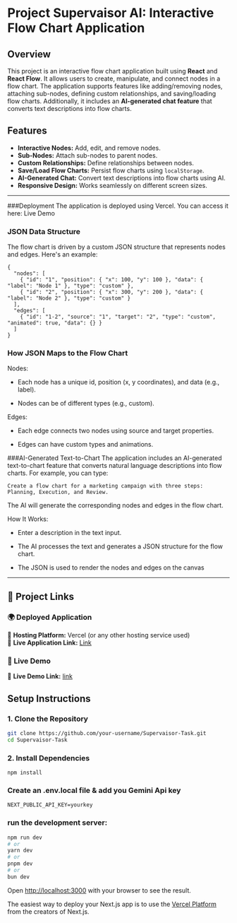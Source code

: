 # Project Supervaisor AI: Interactive Flow Chart Application

## Overview
This project is an interactive flow chart application built using **React** and **React Flow**. It allows users to create, manipulate, and connect nodes in a flow chart. The application supports features like adding/removing nodes, attaching sub-nodes, defining custom relationships, and saving/loading flow charts. Additionally, it includes an **AI-generated chat feature** that converts text descriptions into flow charts.

## Features
- **Interactive Nodes:** Add, edit, and remove nodes.
- **Sub-Nodes:** Attach sub-nodes to parent nodes.
- **Custom Relationships:** Define relationships between nodes.
- **Save/Load Flow Charts:** Persist flow charts using `localStorage`.
- **AI-Generated Chat:** Convert text descriptions into flow charts using AI.
- **Responsive Design:** Works seamlessly on different screen sizes.

---

###Deployment
The application is deployed using Vercel. You can access it here:
Live Demo

### JSON Data Structure
The flow chart is driven by a custom JSON structure that represents nodes and edges. Here's an example:
```
{
  "nodes": [
    { "id": "1", "position": { "x": 100, "y": 100 }, "data": { "label": "Node 1" }, "type": "custom" },
    { "id": "2", "position": { "x": 300, "y": 200 }, "data": { "label": "Node 2" }, "type": "custom" }
  ],
  "edges": [
    { "id": "1-2", "source": "1", "target": "2", "type": "custom", "animated": true, "data": {} }
  ]
}
```

### How JSON Maps to the Flow Chart
Nodes:

- Each node has a unique id, position (x, y coordinates), and data (e.g., label).

- Nodes can be of different types (e.g., custom).

Edges:

- Each edge connects two nodes using source and target properties.

- Edges can have custom types and animations.


###AI-Generated Text-to-Chart
The application includes an AI-generated text-to-chart feature that converts natural language descriptions into flow charts. For example, you can type:

```
Create a flow chart for a marketing campaign with three steps: Planning, Execution, and Review.
```
The AI will generate the corresponding nodes and edges in the flow chart.

How It Works:
- Enter a description in the text input.

- The AI processes the text and generates a JSON structure for the flow chart.

- The JSON is used to render the nodes and edges on the canvas
---

## 📄 Project Links 

### 🌍 Deployed Application  
📌 **Hosting Platform:** Vercel (or any other hosting service used)  
📌 **Live Application Link:** [Link](https://supervaisor-task-seven.vercel.app/) 

### 🎥 Live Demo 
📌 **Live Demo Link:** [link](https://drive.google.com/file/d/1wUsZ9KdELZnNussiwD8kr4Ji43juMRud/view?usp=sharing)  



## Setup Instructions

### 1. Clone the Repository
```bash
git clone https://github.com/your-username/Supervaisor-Task.git
cd Supervaisor-Task
```

### 2. Install Dependencies
```
npm install
```
### Create an .env.local file & add you Gemini Api key 
```
NEXT_PUBLIC_API_KEY=yourkey
```

### run the development server:

```bash
npm run dev
# or
yarn dev
# or
pnpm dev
# or
bun dev
```

Open [http://localhost:3000](http://localhost:3000) with your browser to see the result.


The easiest way to deploy your Next.js app is to use the [Vercel Platform](https://vercel.com/new?utm_medium=default-template&filter=next.js&utm_source=create-next-app&utm_campaign=create-next-app-readme) from the creators of Next.js.

